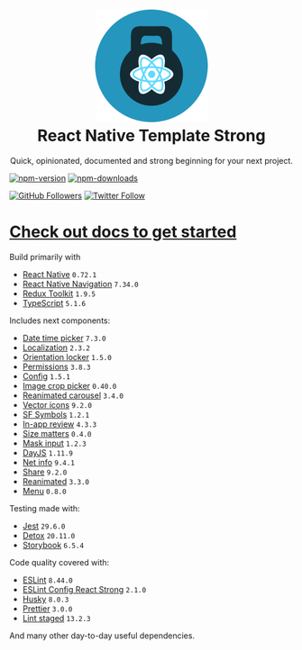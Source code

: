 <h1 align="center">
    <img src="./website/static/img/strong.png" alt="strong"/>
    <br/>
    React Native Template Strong
    <br/>
</h1>

<p align="center">
    Quick, opinionated, documented and strong beginning for your next project.
</p>

[![npm-version](https://img.shields.io/npm/v/react-native-template-strong)](https://www.npmjs.com/package/react-native-template-strong)
[![npm-downloads](https://img.shields.io/npm/dt/react-native-template-strong)](https://www.npmjs.com/package/react-native-template-strong)

[![GitHub Followers](https://img.shields.io/github/followers/svbutko?label=Follow%20%40svbutko&style=social)](https://github.com/svbutko)
[![Twitter Follow](https://img.shields.io/twitter/follow/svbutko?label=Follow%20%40svbutko&style=social)](https://twitter.com/svbutko)

# [Check out docs to get started](https://svbutko.github.io/react-native-template-strong/)

Build primarily with
- [React Native](https://reactnative.dev) `0.72.1`
- [React Native Navigation](https://wix.github.io/react-native-navigation/docs/before-you-start/) `7.34.0`
- [Redux Toolkit](https://redux-toolkit.js.org) `1.9.5`
- [TypeScript](https://www.typescriptlang.org) `5.1.6`

Includes next components:
- [Date time picker](https://github.com/react-native-datetimepicker/datetimepicker) `7.3.0`
- [Localization](https://github.com/stefalda/ReactNativeLocalization) `2.3.2`
- [Orientation locker](https://github.com/wonday/react-native-orientation-locker) `1.5.0`
- [Permissions](https://github.com/zoontek/react-native-permissions) `3.8.3`
- [Config](https://github.com/luggit/react-native-config) `1.5.1`
- [Image crop picker](https://github.com/ivpusic/react-native-image-crop-picker) `0.40.0`
- [Reanimated carousel](https://github.com/dohooo/react-native-reanimated-carousel) `3.4.0`
- [Vector icons](https://github.com/oblador/react-native-vector-icons) `9.2.0`
- [SF Symbols](https://github.com/birkir/react-native-sfsymbols) `1.2.1`
- [In-app review](https://github.com/MinaSamir11/react-native-in-app-review) `4.3.3`
- [Size matters](https://github.com/nirsky/react-native-size-matters) `0.4.0`
- [Mask input](https://github.com/CaioQuirinoMedeiros/react-native-mask-input) `1.2.3`
- [DayJS](https://github.com/iamkun/dayjs/) `1.11.9`
- [Net info](https://github.com/react-native-netinfo/react-native-netinfo) `9.4.1`
- [Share](https://github.com/react-native-share/react-native-share) `9.2.0`
- [Reanimated](https://github.com/software-mansion/react-native-reanimated) `3.3.0`
- [Menu](https://github.com/react-native-menu/menu) `0.8.0`

Testing made with:
- [Jest](https://github.com/facebook/jest) `29.6.0`
- [Detox](https://github.com/wix/Detox) `20.11.0`
- [Storybook](https://storybook.js.org/tutorials/intro-to-storybook/react-native/en/get-started/) `6.5.4`

Code quality covered with:
- [ESLint](https://github.com/eslint/eslint) `8.44.0`
- [ESLint Config React Strong](https://github.com/svbutko/eslint-config-react-strong) `2.1.0`
- [Husky](https://github.com/typicode/husky) `8.0.3`
- [Prettier](https://github.com/prettier/prettier) `3.0.0`
- [Lint staged](https://github.com/okonet/lint-staged) `13.2.3`

And many other day-to-day useful dependencies.
